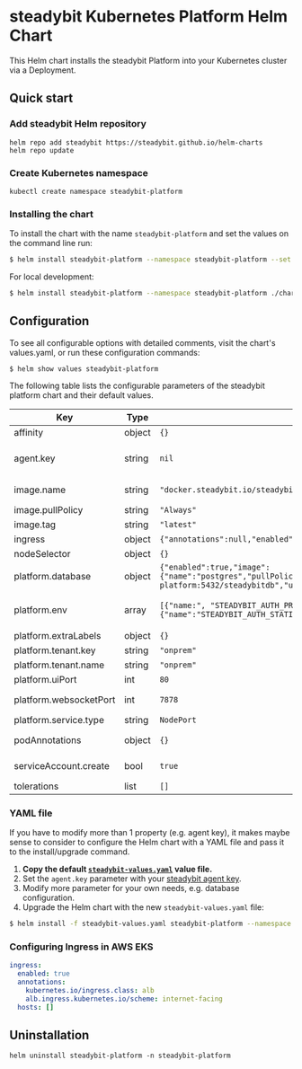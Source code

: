 # steadybit Kubernetes Platform Helm Chart

This Helm chart installs the steadybit Platform into your Kubernetes cluster via a Deployment.

## Quick start

### Add steadybit Helm repository

```
helm repo add steadybit https://steadybit.github.io/helm-charts
helm repo update
```

### Create Kubernetes namespace

```
kubectl create namespace steadybit-platform
```

### Installing the chart

To install the chart with the name `steadybit-platform` and set the values on the command line run:

```bash
$ helm install steadybit-platform --namespace steadybit-platform --set agent.key=STEADYBIT_AGENT_KEY steadybit/steadybit-platform
```

For local development:

```bash
$ helm install steadybit-platform --namespace steadybit-platform ./charts/steadybit-platform --set agent.key=STEADYBIT_AGENT_KEY
```

## Configuration

To see all configurable options with detailed comments, visit the chart's values.yaml, or run these configuration commands:

```
$ helm show values steadybit-platform
```

The following table lists the configurable parameters of the steadybit platform chart and their default values.

| Key | Type | Default | Description |
|-----|------|---------|-------------|
| affinity | object | `{}` | Affinities to influence platform pod assignment. |
| agent.key | string | `nil` | The secret token which your agent uses to authenticate to steadybit's servers.  Get it from https://platform.steadybit.io/settings/agents/setup. |
| image.name | string | `"docker.steadybit.io/steadybit/platform"` | The container image  to use of the steadybit platform. |
| image.pullPolicy | string | `"Always"` | Specifies when to pull the image container. |
| image.tag | string | `"latest"` | Tag name of the platform container image to use. |
| ingress | object | `{"annotations":null,"enabled":true,"hosts":[]}` | Ingress configuration properties |
| nodeSelector | object | `{}` | Node labels for pod assignment |
| platform.database | object | `{"enabled":true,"image":{"name":"postgres","pullPolicy":"Always","tag":11.5},"name":"steadybitdb","password":"postgres","port":5432,"url":"jdbc:postgresql://postgres.steadybit-platform:5432/steadybitdb","user":"postgres"}` | Specific configuration for the database. |
| platform.env | array | `[{"name:", "STEADYBIT_AUTH_PROVIDER", "value": "static"},{"name":"STEADYBIT_AUTH_STATIC_0_PASSWORD", "value": "{noop}admin"},{"name":"STEADYBIT_AUTH_STATIC_0_USERNAME", "value":"admin"}]` | Use this to set additional environment variables See https://docs.steadybit.io/installation-platform/3-advanced-configuration. |
| platform.extraLabels | object | `{}` | Additional labels |
| platform.tenant.key | string | `"onprem"` | Name for the tenant assigned to you. |
| platform.tenant.name | string | `"onprem"` | Key for the tenant assigned to you. |
| platform.uiPort | int | `80` | Web-UI port for the user interface. |
| platform.websocketPort | int | `7878` | Websocket port for communication between platform and agents. |
| platform.service.type | string | `NodePort` | Service Type to use for the platform |
| podAnnotations | object | `{}` | Additional annotations to be added to the platform pod. |
| serviceAccount.create | bool | `true` | Specifies whether a ServiceAccount should be created. |
| tolerations | list | `[]` | Tolerations to influence platform pod assignment. |
### YAML file 

If you have to modify more than 1 property (e.g. agent key), it makes maybe sense to consider to configure the Helm chart with a YAML file and pass it to the install/upgrade command.

1. **Copy the default [`steadybit-values.yaml`](values.yaml) value file.**
2. Set the `agent.key` parameter with your [steadybit agent key](https://platform.steadybit.io/settings/agents/setup).
3. Modify more parameter for your own needs, e.g. database configuration.
4. Upgrade the Helm chart with the new `steadybit-values.yaml` file:

```bash
$ helm install -f steadybit-values.yaml steadybit-platform --namespace steadybit-platform steadybit/steadybit-platform
```

### Configuring Ingress in AWS EKS

```yaml
ingress:
  enabled: true
  annotations:
    kubernetes.io/ingress.class: alb
    alb.ingress.kubernetes.io/scheme: internet-facing
  hosts: []
```

## Uninstallation

```
helm uninstall steadybit-platform -n steadybit-platform
```